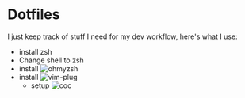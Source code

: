 # Dotfiles

I just keep track of stuff I need for my dev workflow, here's what I use:
- install zsh
- Change shell to zsh
- install ![ohmyzsh](https://ohmyz.sh/#install)
- install ![vim-plug](https://github.com/junegunn/vim-plug#installation)
    * setup ![coc](https://github.com/neoclide/coc.nvim)
